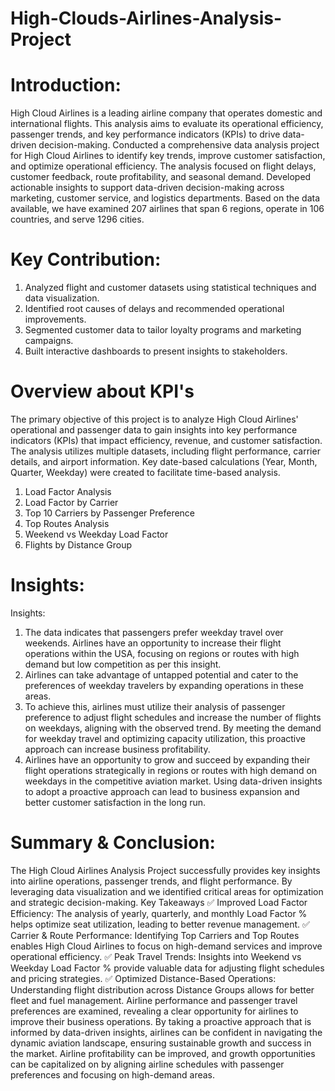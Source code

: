 # High-Clouds-Airlines-Analysis-Project
# Introduction: 
High Cloud Airlines is a leading airline company that operates domestic and international flights. 
This analysis aims to evaluate its operational efficiency, passenger trends, and key performance indicators (KPIs) to drive data-driven decision-making.
Conducted a comprehensive data analysis project for High Cloud Airlines to identify key trends, improve customer satisfaction, and optimize operational efficiency. 
The analysis focused on flight delays, customer feedback, route profitability, and seasonal demand. Developed actionable insights to support data-driven decision-making across marketing, customer service, and logistics departments. 
Based on the data available, we have examined 207 airlines that span 6 regions, operate in 106 countries, and serve 1296 cities. 
# Key Contribution:
1. Analyzed flight and customer datasets using statistical techniques and data visualization.  
2. Identified root causes of delays and recommended operational improvements.
3. Segmented customer data to tailor loyalty programs and marketing campaigns.
4. Built interactive dashboards to present insights to stakeholders.
# Overview about KPI's 
The primary objective of this project is to analyze High Cloud Airlines' operational and passenger data to gain insights into key performance indicators (KPIs) that impact efficiency, revenue, and customer satisfaction. The analysis utilizes multiple datasets, including flight performance, carrier details, and airport information. Key date-based calculations (Year, Month, Quarter, Weekday) were created to facilitate time-based analysis.
1. Load Factor Analysis
2. Load Factor by Carrier
3. Top 10 Carriers by Passenger Preference
4. Top Routes Analysis
5. Weekend vs Weekday Load Factor
6. Flights by Distance Group
# Insights:
Insights:
1. The data indicates that passengers prefer weekday travel over weekends. Airlines have an opportunity to increase their flight operations within the USA, focusing on regions or routes with high demand but low competition as per this insight.
2. Airlines can take advantage of untapped potential and cater to the preferences of weekday travelers by expanding operations in these areas.
3. To achieve this, airlines must utilize their analysis of passenger preference to adjust flight schedules and increase the number of flights on weekdays, aligning with the observed trend. By meeting the demand for weekday travel and optimizing capacity utilization, this proactive approach can increase business profitability.
4. Airlines have an opportunity to grow and succeed by expanding their flight operations strategically in regions or routes with high demand on weekdays in the competitive aviation market. Using data-driven insights to adopt a proactive approach can lead to business expansion and better customer satisfaction in the long run. 
# Summary & Conclusion:
The High Cloud Airlines Analysis Project successfully provides key insights into airline operations, passenger trends, and flight performance. By leveraging data visualization and we identified critical areas for optimization and strategic decision-making.
Key Takeaways
✅ Improved Load Factor Efficiency: The analysis of yearly, quarterly, and monthly Load Factor % helps optimize seat utilization, leading to better revenue management.
✅ Carrier & Route Performance: Identifying Top Carriers and Top Routes enables High Cloud Airlines to focus on high-demand services and improve operational efficiency.
✅ Peak Travel Trends: Insights into Weekend vs Weekday Load Factor % provide valuable data for adjusting flight schedules and pricing strategies.
✅ Optimized Distance-Based Operations: Understanding flight distribution across Distance Groups allows for better fleet and fuel management.
Airline performance and passenger travel preferences are examined, revealing a clear opportunity for airlines to improve their business operations. By taking a proactive approach that is informed by data-driven insights, airlines can be confident in navigating the dynamic aviation landscape, ensuring sustainable growth and success in the market. Airline profitability can be improved, and growth opportunities can be capitalized on by aligning airline schedules with passenger preferences and focusing on high-demand areas.







